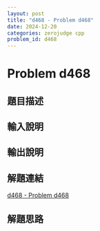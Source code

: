 ```yaml
---
layout: post
title: "d468 - Problem d468"
date: 2024-12-20
categories: zerojudge cpp
problem_id: d468
---
```


# Problem d468

## 題目描述



## 輸入說明



## 輸出說明



## 解題連結

[d468 - Problem d468](https://zerojudge.tw/ShowProblem?problemid=d468)

## 解題思路

